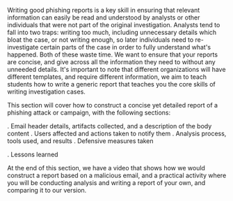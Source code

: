 Writing good phishing reports is a key skill in ensuring that relevant information can easily be read and understood
by analysts or other individuals that were not part of the original investigation. Analysts tend to fall into two traps:
writing too much, including unnecessary details which bloat the case, or not writing enough, so later individuals
need to re-investigate certain parts of the case in order to fully understand what's happened. Both of these waste
time. We want to ensure that your reports are concise, and give across all the information they need to without any
unneeded details. It's important to note that different organizations will have different templates, and require
different information, we aim to teach students how to write a generic report that teaches you the core skills of
writing investigation cases.

This section will cover how to construct a concise yet detailed report of a phishing attack or campaign, with the
following sections:

. Email header details, artifacts collected, and a description of the body content
. Users affected and actions taken to notify them
. Analysis process, tools used, and results
. Defensive measures taken

. Lessons learned

At the end of this section, we have a video that shows how we would construct a report based on a malicious email,
and a practical activity where you will be conducting analysis and writing a report of your own, and comparing it to
our version.